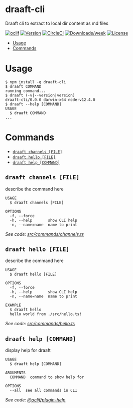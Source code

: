 draaft-cli
==========

Draaft cli to extract to local dir content as md files

[![oclif](https://img.shields.io/badge/cli-oclif-brightgreen.svg)](https://oclif.io)
[![Version](https://img.shields.io/npm/v/draaft-cli.svg)](https://npmjs.org/package/draaft-cli)
[![CircleCI](https://circleci.com/gh/draaft/cli/tree/master.svg?style=shield)](https://circleci.com/gh/draaft/cli/tree/master)
[![Downloads/week](https://img.shields.io/npm/dw/draaft-cli.svg)](https://npmjs.org/package/draaft-cli)
[![License](https://img.shields.io/npm/l/draaft-cli.svg)](https://github.com/draaft/cli/blob/master/package.json)

<!-- toc -->
* [Usage](#usage)
* [Commands](#commands)
<!-- tocstop -->
# Usage
<!-- usage -->
```sh-session
$ npm install -g draaft-cli
$ draaft COMMAND
running command...
$ draaft (-v|--version|version)
draaft-cli/0.0.0 darwin-x64 node-v12.4.0
$ draaft --help [COMMAND]
USAGE
  $ draaft COMMAND
...
```
<!-- usagestop -->
# Commands
<!-- commands -->
* [`draaft channels [FILE]`](#draaft-channels-file)
* [`draaft hello [FILE]`](#draaft-hello-file)
* [`draaft help [COMMAND]`](#draaft-help-command)

## `draaft channels [FILE]`

describe the command here

```
USAGE
  $ draaft channels [FILE]

OPTIONS
  -f, --force
  -h, --help       show CLI help
  -n, --name=name  name to print
```

_See code: [src/commands/channels.ts](https://github.com/draaft/cli/blob/v0.0.0/src/commands/channels.ts)_

## `draaft hello [FILE]`

describe the command here

```
USAGE
  $ draaft hello [FILE]

OPTIONS
  -f, --force
  -h, --help       show CLI help
  -n, --name=name  name to print

EXAMPLE
  $ draaft hello
  hello world from ./src/hello.ts!
```

_See code: [src/commands/hello.ts](https://github.com/draaft/cli/blob/v0.0.0/src/commands/hello.ts)_

## `draaft help [COMMAND]`

display help for draaft

```
USAGE
  $ draaft help [COMMAND]

ARGUMENTS
  COMMAND  command to show help for

OPTIONS
  --all  see all commands in CLI
```

_See code: [@oclif/plugin-help](https://github.com/oclif/plugin-help/blob/v2.2.0/src/commands/help.ts)_
<!-- commandsstop -->
